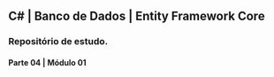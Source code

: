 ## C# | Banco de Dados | Entity Framework Core

### Repositório de estudo.
#### Parte 04 | Módulo 01